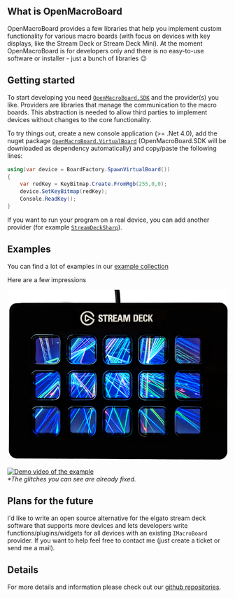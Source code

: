 ## What is OpenMacroBoard
OpenMacroBoard provides a few libraries that help you implement custom functionality for various macro boards (with focus on devices with key displays, like the Stream Deck or Stream Deck Mini). At the moment OpenMacroBoard is for developers only and there is no easy-to-use software or installer - just a bunch of libraries 😉

## Getting started
To start developing you need [`OpenMacroBoard.SDK`](https://www.nuget.org/packages/OpenMacroBoard.SDK/) and the provider(s) you like. Providers are libraries that manage the communication to the macro boards. This abstraction is needed to allow third parties to implement devices without changes to the core functionality.

To try things out, create a new console application (>= .Net 4.0), add the nuget package [`OpenMacroBoard.VirtualBoard`](https://www.nuget.org/packages/OpenMacroBoard.VirtualBoard/) (OpenMacroBoard.SDK will be downloaded as dependency automatically) and copy/paste the following lines:

```c#
using(var device = BoardFactory.SpawnVirtualBoard())
{
    var redKey = KeyBitmap.Create.FromRgb(255,0,0);
    device.SetKeyBitmap(redKey);
    Console.ReadKey();
}
```

If you want to run your program on a real device, you can add another provider (for example [`StreamDeckSharp`](https://www.nuget.org/packages/StreamDeckSharp/)).

## Examples
You can find a lot of examples in our [example collection](https://github.com/OpenMacroBoard/OpenMacroBoard.ExampleCollection)

Here are a few impressions

![Lasershow on StreamDeck](/assets/images/lasershow.png)

[![Demo video of the example](https://i.imgur.com/8tlkaIg.png)](http://www.youtube.com/watch?v=tNwUG0sPmKw)  
_*The glitches you can see are already fixed._

## Plans for the future
I'd like to write an open source alternative for the elgato stream deck software that supports more devices and lets developers write functions/plugins/widgets for all devices with an existing `IMacroBoard` provider. If you want to help feel free to contact me (just create a ticket or send me a mail).

## Details
For more details and information please check out our [github repositories](https://github.com/OpenMacroBoard).
